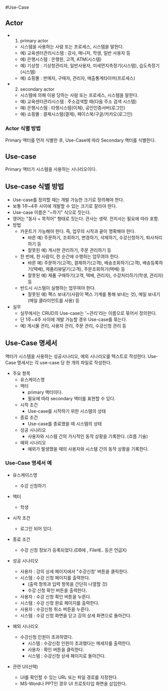 #Use-Case

## Actor
- 1) primary actor
    - 시스템을 사용하는 사람 또는 프로세스, 시스템을 말한다.
    - 예) 교육센터관리시스템 : 강사, 매니저, 학생, 일반 사용자 등
    - 예) 은행시스템 : 은행원, 고객, ATM(시스템)
    - 예) 기상청 : 기상청관리자, 일반사용자, 미세먼지측정기(시스템), 습도측정기(시스템)
    - 예) 쇼핑몰 : 판매자, 구매자, 관리자, 매출통계타이머(프로세스)
- 2) secondary actor
    - 시스템에 의해 이용 당하는 사람 또는 프로세스, 시스템을 말한다.
    - 예) 교육센터관리시스템 : 주소검색할 때(다음 주소 검색 시스템)
    - 예) 은행시스템 : 타행시스템(이체), 공인인증서버(로그인)
    - 예) 쇼핑몰 : 결제시스템(결제), 페이스북/구글/카카오(로그인)


### Actor 식별 방법
 Primary 액터를 먼저 식별한 후, Use-Case에 따라 Secondary 액터를 식별한다.

## Use-case
 Primary 액터가 시스템을 사용하는 시나리오이다.

## Use-case 식별 방법
- Use-case를 정의할 때는 개발 가능한 크기로 정의해야 한다. 
- 보통 1주~4주 사이에 개발할 수 있는 크기로 잘라야 한다.
- Use-case 이름은 "~하기" 식으로 짓는다.
- 영어는 "동사 + 목적어" 형태로 짓는다. 관사는 생략. 전치사는 필요에 따라 포함.
- 방법
    - 카운트가 가능해야 한다. 즉, 업무의 시작과 끝이 명확해야 한다.
        - 바른 예) 주문하기, 조회하기, 변경하기, 삭제하기, 수강신청하기, 퇴사처리하기 등
        - 잘못된 예) 게시판 관리하기, 주문 관리하기 등
    - 한 번에, 한 사람이, 한 순간에 수행하는 업무여야 한다.
        - 바른 예) 주문하기(고객), 결제하기(고객), 배송조회하기(고객), 배송등록하기(택배), 제품리뷰달기(고객), 주문조회하기(택배) 등
        - 잘못된 예) 제품 구매하기(고객, 택배, 관리자), 수강처리하기(학생, 관리자) 등
    - 반드시 시스템이 실행하는 업무여야 한다.
        - 잘못된 예) 팩스 보내기(사람이 팩스 기계를 통해 보내는 것), 메일 보내기(메일 클라이언트를 사용) 등
- 실무
    - 실무에서는 CRUD의 Use-case는 '~관리'라는 이름으로 묶어서 정의한다.
    - 단 1주~4주 사이에 개발 가능할 경우 Use-case를 묶는다.
    - 예) 게시물 관리, 사용자 관리, 주문 관리, 수강신청 관리 등

## Use-Case 명세서

액터가 시스템을 사용하는 성공시나리오, 예외 시나리오를 텍스트로 작성한다.
Use-Case 명세서는 각 use-case 당 한 개의 파일로 작성한다.

- 주요 항목
    - 유스케이스명
    - 액터
        - primary 액터이다.
        - 필요에 따라 secondary 액터를 표현할 수 있다.
    - 시작 조건
        - Use-case를 시작하기 위한 시스템의 상태
    - 종료 조건
        - Use-case를 종료했을 때 시스템의 상태
    - 성공 시나리오
        - 사용자와 시스템 간의 가시적인 동작 상황을 기록한다. (흐름 기술)
    - 예외 시나리오
        - 예외가 발생했을 때의 사용자와 시스템 간의 동작 상황을 기록한다.

### Use-Case 명세서 예
- 유스케이스명
    - 수강 신청하기
- 액터
    - 학생
- 시작 조건
    - 로그인 되어 있다.
- 종료 조건
    - 수강 신청 정보가 등록되었다.(DB에 , File에.. 등은 언급X)
- 성공 시나리오
    - 사용자 : 강의 상세 페이지에서 "수강신청' 버튼을 클릭한다.
    - 시스템 : 수강 신청 페이지를 출력한다.
        - (출력 항목과 입력 항목을 간단히 나열할 것)
        - 수강 신청 확인 버튼을 출력한다.
    - 사용자 : 수강 신청 확인 버튼을 누른다.
    - 시스템 : 수강 신청 완료 페이지를 출력한다.
    - 사용자 : 수강신청 취소 버튼을 누른다.
    - 시스템 : 수강 신청 화면을 닫고 강의 상세 화면으로 돌아간다.
- 예외 시나리오
    - 수강신청 인원이 초과하였다.
        - 시스템 : 수강신청 인원이 초과했다는 메세지를 출력한다.
        - 사용자 : 확인 버튼을 클릭한다.
        - 시스템 :  수강신청 상세 페이지로 돌아간다.

- 관련 UI(선택)
    - UI를 확인할 수 있는 URL 또는 파일 경로를 지정한다.
    - MS-Word나 PPT인 경우 UI 프로토타입 화면을 삽입한다.
